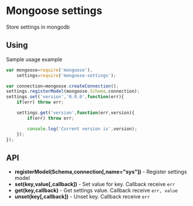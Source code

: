 # Mongoose settings

Store settings in mongodb

## Using

Sample usage example

```js
var mongoose=require('mongoose'),
	settings=require('mongoose-settings');

var connection=mongoose.createConnection();
settings.registerModel(mongoose.Schema,connection);
settings.set('version','0.0.0',function(err){
	if(err) throw err;

	settings.get('version',function(err,version){
		if(err) throw err;

		console.log('Current version is',version);
	});
});
```

## API

- **registerModel(Schema,connection[,name="sys"])** - Register settings model
- **set(key,value[,callback])** - Set value for key. Callback receive `err`
- **get(key,callback)** - Get settings value. Callback receive `err, value`
- **unset(key[,callback])** - Unset key. Callback receive `err`
